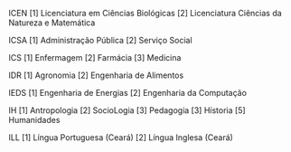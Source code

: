 ICEN
   [1] Licenciatura em Ciências Biológicas
   [2] Licenciatura Ciências da Natureza e Matemática

ICSA
   [1] Administração Pública
   [2] Serviço Social
   
ICS
   [1] Enfermagem
   [2] Farmácia
   [3] Medicina

IDR
   [1] Agronomia
   [2] Engenharia de Alimentos

IEDS
    [1] Engenharia de Energias
    [2] Engenharia da Computação

IH
    [1] Antropologia
    [2] SocioLogia
    [3] Pedagogia
    [3] Hístoria
    [5] Humanidades

ILL
    [1] Língua Portuguesa (Ceará)
    [2] Língua Inglesa (Ceará)
